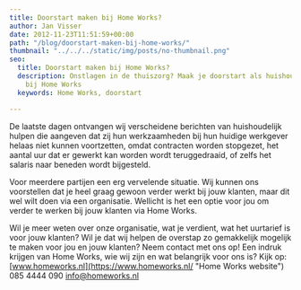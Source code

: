 ```yaml
---
title: Doorstart maken bij Home Works?
author: Jan Visser
date: 2012-11-23T11:51:59+00:00
path: "/blog/doorstart-maken-bij-home-works/"
thumbnail: "../../../static/img/posts/no-thumbnail.png"
seo:
  title: Doorstart maken bij Home Works?
  description: Onstlagen in de thuiszorg? Maak je doorstart als huishoudelijke hulp
    bij Home Works
  keywords: Home Works, doorstart

---
```

De laatste dagen ontvangen wij verscheidene berichten van huishoudelijk hulpen die aangeven dat zij hun werkzaamheden bij hun huidige werkgever helaas niet kunnen voortzetten, omdat contracten worden stopgezet, het aantal uur dat er gewerkt kan worden wordt teruggedraaid, of zelfs het salaris naar beneden wordt bijgesteld.

Voor meerdere partijen een erg vervelende situatie. Wij kunnen ons voorstellen dat je heel graag gewoon verder werkt bij jouw klanten, maar dit wel wilt doen via een organisatie. Wellicht is het een optie voor jou om verder te werken bij jouw klanten via Home Works.

Wil je meer weten over onze organisatie, wat je verdient, wat het uurtarief is voor jouw klanten? Wil je dat wij helpen de overstap zo gemakkelijk mogelijk te maken voor jou en jouw klanten? Neem contact met ons op! Een indruk krijgen van Home Works, wie wij zijn en wat belangrijk voor ons is? Kijk op: [www.homeworks.nl](https://www.homeworks.nl/ "Home Works website") 085 4444 090 info@homeworks.nl